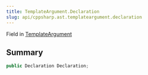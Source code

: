 ```yaml
---
title: TemplateArgument.Declaration
slug: api/cppsharp.ast.templateargument.declaration
---
```

Field in [TemplateArgument](/api/cppsharp/ast/templateargument)

## Summary



```csharp
public Declaration Declaration;
```

